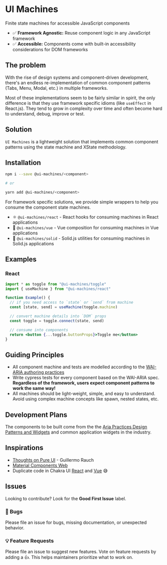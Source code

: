 # UI Machines

Finite state machines for accessible JavaScript components

- ✅ **Framework Agnostic:** Reuse component logic in any JavaScript framework
- ✅ **Accessible:** Components come with built-in accessibility considerations for DOM frameworks

## The problem

With the rise of design systems and component-driven development, there's an endless re-implementation of common
component patterns (Tabs, Menu, Modal, etc.) in multiple frameworks.

Most of these implementations seem to be fairly similar in spirit, the only difference is that they use framework
specific idioms (like `useEffect` in React.js). They tend to grow in complexity over time and often become hard to
understand, debug, improve or test.

## Solution

`UI Machines` is a lightweight solution that implements common component patterns using the state machine and XState
methodology.

## Installation

```sh
npm i --save @ui-machines/<component>

# or

yarn add @ui-machines/<component>
```

For framework specific solutions, we provide simple wrappers to help you consume the component state machines.

- ⚛️ `@ui-machines/react` - React hooks for consuming machines in React applications
- 💚 `@ui-machines/vue` - Vue composition for consuming machines in Vue applications
- 🎷 `@ui-machines/solid` - Solid.js utilities for consuming machines in Solid.js applications

## Examples

### React

```jsx
import * as toggle from "@ui-machines/toggle"
import { useMachine } from "@ui-machines/react"

function Example() {
  // if you need access to `state` or `send` from machine
  const [state, send] = useMachine(toggle.machine)

  // convert machine details into `DOM` props
  const toggle = toggle.connect(state, send)

  // consume into components
  return <button {...toggle.buttonProps}>Toggle me</button>
}
```

## Guiding Principles

- All component machine and tests are modelled according to the
  [WAI-ARIA authoring practices](https://www.w3.org/TR/wai-aria-practices/)
- Write cypress tests for every component based on the WAI-ARIA spec. **Regardless of the framework, users expect
  component patterns to work the same way!**
- All machines should be light-weight, simple, and easy to understand. Avoid using complex machine concepts like spawn,
  nested states, etc.

## Development Plans

The components to be built come from the the
[Aria Practices Design Patterns and Widgets](https://www.w3.org/TR/wai-aria-practices-1.2) and common application
widgets in the industry.

## Inspirations

- [Thoughts on Pure UI](https://rauchg.com/2015/pure-ui) - Guillermo Rauch
- [Material Components Web](https://github.com/material-components/material-components-web)
- Duplicate code in Chakra UI [React](https://chakra-ui.com/) and [Vue](https://vue.chakra-ui.com/) 😅

## Issues

Looking to contribute? Look for the **Good First Issue** label.

### 🐛 Bugs

Please file an issue for bugs, missing documentation, or unexpected behavior.

### 💡 Feature Requests

Please file an issue to suggest new features. Vote on feature requests by adding a 👍. This helps maintainers prioritize
what to work on.
